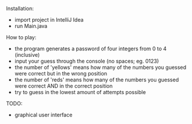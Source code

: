 Installation:

* import project in IntelliJ Idea
* run Main.java

How to play: 

* the program generates a password of four integers from 0 to 4 (inclusive)
* input your guess through the console (no spaces; eg. 0123)
* the number of 'yellows' means how many of the numbers you guessed were correct but in the wrong position
* the number of 'reds' means how many of the numbers you guessed were correct AND in the correct position
* try to guess in the lowest amount of attempts possible

TODO:

* graphical user interface